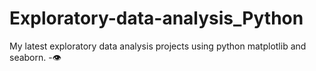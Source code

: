 # Exploratory-data-analysis_Python
My latest  exploratory data analysis projects using python matplotlib and seaborn.
-:eye:

